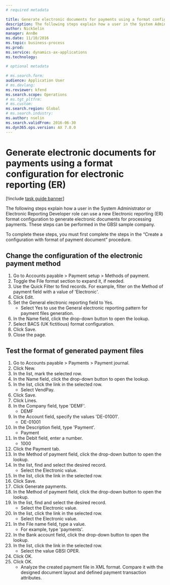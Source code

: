 ```yaml
--- 
# required metadata 
 
title: Generate electronic documents for payments using a format configuration for electronic reporting (ER)
description: The following steps explain how a user in the System Administrator or Electronic Reporting Developer role can use a new Electronic reporting (ER) format configuration to generate electronic documents for processing payments. 
author: NickSelin
manager: AnnBe 
ms.date: 11/10/2016
ms.topic: business-process 
ms.prod:  
ms.service: dynamics-ax-applications 
ms.technology:  
 
# optional metadata 
 
# ms.search.form:   
audience: Application User 
# ms.devlang:  
ms.reviewer: kfend
ms.search.scope: Operations 
# ms.tgt_pltfrm:  
# ms.custom:  
ms.search.region: Global
# ms.search.industry: 
ms.author: nselin
ms.search.validFrom: 2016-06-30 
ms.dyn365.ops.version: AX 7.0.0 
---
```

# Generate electronic documents for payments using a format configuration for electronic reporting (ER)

[!include [task guide banner](../../includes/task-guide-banner.md)]

The following steps explain how a user in the System Administrator or Electronic Reporting Developer role can use a new Electronic reporting (ER) format configuration to generate electronic documents for processing payments. These steps can be performed in the GBSI sample company.

To complete these steps, you must first complete the steps in the “Create a configuration with format of payment document” procedure.


## Change the configuration of the electronic payment method
1. Go to Accounts payable > Payment setup > Methods of payment.
2. Toggle the File format section to expand it, if needed.
3. Use the Quick Filter to find records. For example, filter on the Method of payment field with a value of 'Electronic'.
4. Click Edit.
5. Set the General electronic reporting field to Yes.
    * Select Yes to use the General electronic reporting pattern for payment files generation.  
6. In the Name field, click the drop-down button to open the lookup.
7. Select BACS (UK fictitious) format configuration.
8. Click Save.
9. Close the page.

## Test the format of generated payment files
1. Go to Accounts payable > Payments > Payment journal.
2. Click New.
3. In the list, mark the selected row.
4. In the Name field, click the drop-down button to open the lookup.
5. In the list, click the link in the selected row.
    * Select VendPay.  
6. Click Save.
7. Click Lines.
8. In the Company field, type 'DEMF'.
    * DEMF  
9. In the Account field, specify the values 'DE-01001'.
    * DE-01001  
10. In the Description field, type 'Payment'.
    * Payment  
11. In the Debit field, enter a number.
    * 1000  
12. Click the Payment tab.
13. In the Method of payment field, click the drop-down button to open the lookup.
14. In the list, find and select the desired record.
    * Select the Electronic value.  
15. In the list, click the link in the selected row.
16. Click Save.
17. Click Generate payments.
18. In the Method of payment field, click the drop-down button to open the lookup.
19. In the list, find and select the desired record.
    * Select the Electronic value.  
20. In the list, click the link in the selected row.
    * Select the Electronic value.  
21. In the File name field, type a value.
    * For example, type 'payments'.  
22. In the Bank account field, click the drop-down button to open the lookup.
23. In the list, click the link in the selected row.
    * Select the value GBSI OPER.  
24. Click OK.
25. Click OK.
    * Analyze the created payment file in XML format. Compare it with the designed document layout and defined payment transaction attributes.  

